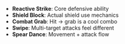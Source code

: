 - **Reactive Strike**: Core defensive ability
- **Shield Block**: Actual shield use mechanics
- **Combat Grab**: Hit → grab is a cool combo
- **Swipe**: Multi-target attacks feel different
- **Spear Dance**: Movement + attack flow
